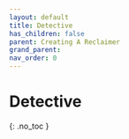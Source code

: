 ```yaml
---
layout: default
title: Detective
has_children: false
parent: Creating A Reclaimer
grand_parent: 
nav_order: 0
---
```

# Detective
{: .no_toc }